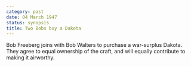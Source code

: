```yaml
---
category: past
date: 04 March 1947
status: synopsis
title: Two Bobs buy a Dakota
---
```



Bob Freeberg joins with Bob Walters to purchase a
war-surplus Dakota. They agree to equal ownership of the craft, and will
equally contribute to making it airworthy.
